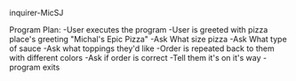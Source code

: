 inquirer-MicSJ

Program Plan:
-User executes the program
-User is greeted with pizza place's greeting "Michal's Epic Pizza"
-Ask What size pizza
-Ask What type of sauce
-Ask what toppings they'd like
-Order is repeated back to them with different colors
-Ask if order is correct
-Tell them it's on it's way
-program exits